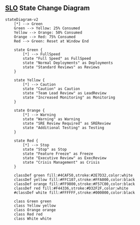 ## [SLO] State Change Diagram

```mermaid
stateDiagram-v2
    [*] --> Green
    Green --> Yellow: 25% Consumed
    Yellow --> Orange: 50% Consumed
    Orange --> Red: 75% Consumed
    Red --> Green: Reset at Window End
    
    state Green {
        [*] --> FullSpeed
        state "Full Speed" as FullSpeed
        state "Normal Deployments" as Deployments
        state "Standard Reviews" as Reviews
    }
    
    state Yellow {
        [*] --> Caution
        state "Caution" as Caution
        state "Team Lead Review" as LeadReview
        state "Increased Monitoring" as Monitoring
    }
    
    state Orange {
        [*] --> Warning
        state "Warning" as Warning
        state "SRE Review Required" as SREReview
        state "Additional Testing" as Testing
    }
    
    state Red {
        [*] --> Stop
        state "Stop" as Stop
        state "Feature Freeze" as Freeze
        state "Executive Review" as ExecReview
        state "Crisis Management" as Crisis
    }

    classDef green fill:#4CAF50,stroke:#2E7D32,color:white
    classDef yellow fill:#FFC107,stroke:#FFA000,color:black
    classDef orange fill:#FF9800,stroke:#F57C00,color:black
    classDef red fill:#F44336,stroke:#D32F2F,color:white
    #classDef white fill:#FFFFFF,stroke:#000000,color:black

    class Green green
    class Yellow yellow
    class Orange orange
    class Red red
    class White white

```


[Frameworks]: https://alertstack.io/frameworks

[Observability Frameworks]: https://alertstack.io/frameworks

[SLO]: https://sre.google/sre-book/service-level-objectives/

[SLI]: https://www.sumologic.com/glossary/sli-service-level-indicator/

[SLA]: https://sre.google/sre-book/service-level-objectives/

[MTTR]: https://www.blameless.com/blog/mttr

[MTBF]: https://www.blameless.com/blog/mttr

[MTTA]: https://www.blameless.com/blog/mttr

[MTTR]: https://www.blameless.com/blog/mttr

[RED]: https://www.splunk.com/en_us/blog/learn/red-monitoring.html

[DURESS]: https://sre.google/sre-book/service-level-objectives/

[DUNE]: https://sre.google/sre-book/service-level-objectives/

[USE]: https://sre.google/sre-book/service-level-objectives/

[CELTE]: https://sre.google/sre-book/service-level-objectives/

[4 Signals]: https://sre.google/sre-book/monitoring-distributed-systems/#xref_monitoring_golden-signals

[Error Budget Policy]: https://sre.google/workbook/error-budget-policy

[SLO Document]: https://sre.google/workbook/slo-document/

[Error Budget]: https://handbook.gitlab.com/handbook/engineering/error-budgets/